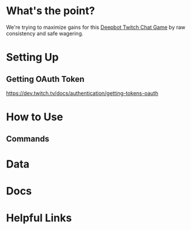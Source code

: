 # What's the point?

We're trying to maximize gains for this [Deepbot Twitch Chat Game](http://wiki.deepbot.tv/bankheist) by raw consistency and safe wagering.

# Setting Up
## Getting OAuth Token
https://dev.twitch.tv/docs/authentication/getting-tokens-oauth

# How to Use
## Commands
# Data
# Docs
# Helpful Links
